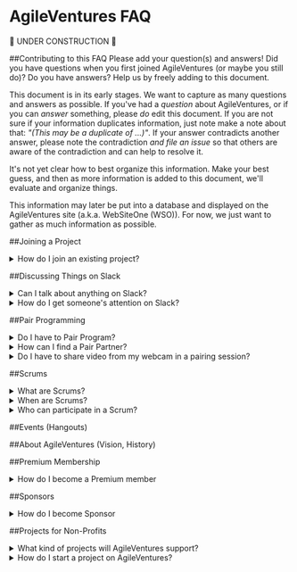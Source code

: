 AgileVentures FAQ
===

:construction: UNDER CONSTRUCTION :construction:

##Contributing to this FAQ
Please add your question(s) and answers!  Did you have questions when you first joined AgileVentures (or maybe you still do)? Do you have answers?  Help us by freely adding to this document.

This document is in its early stages.  We want to capture as many questions and answers as possible.  If you've had a *question* about AgileVentures, or if you can *answer* something, please _do_ edit this document.  If you are not sure if your information duplicates information, just note make a note about that: _"(This may be a duplicate of ...)"_.  If your answer contradicts another answer, please note the contradiction *_and_* *file an issue* so that others are aware of the contradiction and can help to resolve it.


It's not yet clear how to best organize this information.  Make your best guess, and then as more information is added to this document, we'll evaluate and organize things.

This information may later be put into a database and displayed on the AgileVentures site (a.k.a. WebSiteOne (WSO)).  For now, we just want to gather as much information as possible.


##Joining a Project

<details>
  <summary>How do I join an existing project?</summary>
  <p>see [JOINING_A_PROJECT.md](JOINING_A_PROJECT.md)</p>
</details>


##Discussing Things on Slack

<details>
  <summary>Can I talk about anything on Slack?</summary>
  <p>In principle yes, although please choose the appropriate channel.  If you have a question about a project then please ask in the appropriate project channel.  If you have a technical question then please ask in #techtalk.  If you have a question or comment that is unrelated to anything in particular then please use #random.</p>
</details>

<details>
  <summary>How do I get someone's attention on Slack?</summary>
  <p>You can send direct messages to anyone on Slack, but please consider that we are a volunteer organisation and we rely on the input and support of our volunteer members to maintain our services, so where possible we would very STRONGLY ENCOURAGE you to post questions in group channels, which has the advantage that your question can be answered by anyone in the group.  If your question or concern is particularly urgent you can add the @here tag.  If you really need to draw the question to the attention of a particular individual you can tag them in the channel using their username, e.g. @tansaku.  However please be considerate.</p>
  <p>The other big advantage of asking questions in group channels is sharing your search for knowledge with the rest of the team.  Others may well benefit from seeing the dialogue that emerges.</p>
</details>

##Pair Programming

<details>
  <summary>Do I have to Pair Program?</summary>
    <p>No, although we think that higher quality code emerges from pair programming sessions, and it has the advantage of efficiently distributing knowledge over the team, we realise the logistics of arranging pair programming sessions can sometimes be challenging.</p>
</details>
<details>
  <summary>How can I find a Pair Partner?</summary>
    <p>Join a scrum (pair hookup) or ask in any project channel.</p>
</details>
<details>
  <summary>Do I have to share video from my webcam in a pairing session?</summary>
    <p>No.  It is never required.  Some people have participated in AgileVentures for many years and never shared a video feed from their webcam.</p>
</details>

##Scrums

<details>
  <summary>What are Scrums?</summary>
    <p>Short 15 minute coordination meetings for everyone to report in and mention if they are blocked on anything.  After the scrum people can hangout to get blocks resolved and start pair programming sessions.</p>
</details>
<details>
  <summary>When are Scrums?</summary>
    <p>See http://www.agileventures.org/about-us and http://www.agileventures.org/events.</p>
</details>

<details>
  <summary>Who can participate in a Scrum?</summary>
    <p>Anyone.</p>
</details>



##Events (Hangouts)


##About AgileVentures (Vision, History)


##Premium Membership

<details>
  <summary>How do I become a Premium member</summary>
    <p>See http://www.agileventures.org/pricing.</p>
</details>


##Sponsors

<details>
  <summary>How do I become Sponsor</summary>
    <p>See http://www.agileventures.org/sponsorship.</p>
</details>

##Projects for Non-Profits

<details>
  <summary>What kind of projects will AgileVentures support?</summary>
    <p>Any non-profit open-source project with a commitment to open development</p>
</details>

<details>
  <summary>How do I start a project on AgileVentures?</summary>
    <p>see [STARTING_A_PROJECT.md](STARTING_A_PROJECT.md)</p>
</details>

